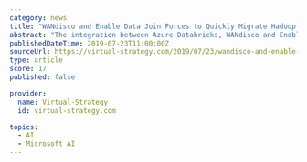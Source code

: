 ```yaml
---
category: news
title: "WANdisco and Enable Data Join Forces to Quickly Migrate Hadoop Analytical Workloads to Databricks in the Azure Cloud"
abstract: "The integration between Azure Databricks, WANdisco and Enable Data provides ... and multi-cloud to be purpose built Machine learning and analytics availability for extracting insights from data as well as approaches to automating decision making ..."
publishedDateTime: 2019-07-23T11:00:00Z
sourceUrl: https://virtual-strategy.com/2019/07/23/wandisco-and-enable-data-join-forces-to-quickly-migrate-hadoop-analytical-workloads-to-databricks-in-the-azure-cloud/
type: article
score: 17
published: false

provider:
  name: Virtual-Strategy
  id: virtual-strategy.com

topics:
  - AI
  - Microsoft AI
---
```

